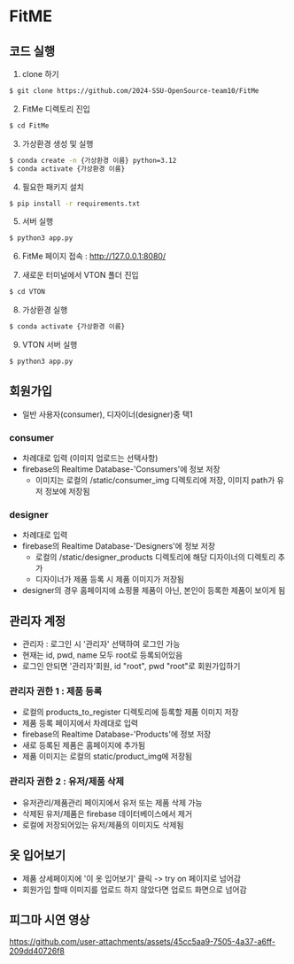 # FitME

## 코드 실행
1. clone 하기 
```bash
$ git clone https://github.com/2024-SSU-OpenSource-team10/FitMe
```

2. FitMe 디렉토리 진입
```bash
$ cd FitMe
```

3. 가상환경 생성 및 실행
```bash
$ conda create -n {가상환경 이름} python=3.12
$ conda activate {가상환경 이름}
```

4. 필요한 패키지 설치
```bash
$ pip install -r requirements.txt
```

5. 서버 실행
```bash
$ python3 app.py
```
6. FitMe 페이지 접속 : http://127.0.0.1:8080/

7. 새로운 터미널에서 VTON 폴더 진입 
```bash
$ cd VTON
```

8. 가상환경 실행
```bash
$ conda activate {가상환경 이름}
```

9. VTON 서버 실행
```bash
$ python3 app.py
```

## 회원가입
- 일반 사용자(consumer), 디자이너(designer)중 택1
### consumer
- 차례대로 입력 (이미지 업로드는 선택사항)
- firebase의 Realtime Database-'Consumers'에 정보 저장
	-  이미지는 로컬의 /static/consumer_img 디렉토리에 저장, 이미지 path가 유저 정보에 저장됨 

### designer
- 차례대로 입력
- firebase의 Realtime Database-'Designers'에 정보 저장
	- 로컬의 /static/designer_products 디렉토리에 해당 디자이너의 디렉토리 추가
	- 디자이너가 제품 등록 시 제품 이미지가 저장됨
- designer의 경우 홈페이지에 쇼핑몰 제품이 아닌, 본인이 등록한 제품이 보이게 됨
 


## 관리자 계정
- 관리자 : 로그인 시 '관리자' 선택하여 로그인 가능
- 현재는 id, pwd, name 모두 root로 등록되어있음 
- 로그인 안되면 '관리자'회원, id "root", pwd "root"로 회원가입하기

### 관리자 권한 1 : 제품 등록
- 로컬의 products_to_register 디렉토리에 등록할 제품 이미지 저장
- 제품 등록 페이지에서 차례대로 입력 
- firebase의 Realtime Database-'Products'에 정보 저장
- 새로 등록된 제품은 홈페이지에 추가됨
- 제품 이미지는 로컬의 static/product_img에 저장됨 

### 관리자 권한 2 : 유저/제품 삭제
- 유저관리/제품관리 페이지에서 유저 또는 제품 삭제 가능
- 삭제된 유저/제품은 firebase 데이터베이스에서 제거
- 로컬에 저장되어있는 유저/제품의 이미지도 삭제됨

## 옷 입어보기
- 제품 상세페이지에 '이 옷 입어보기' 클릭 -> try on 페이지로 넘어감
- 회원가입 할때 이미지를 업로드 하지 않았다면 업로드 화면으로 넘어감

## 피그마 시연 영상
https://github.com/user-attachments/assets/45cc5aa9-7505-4a37-a6ff-209dd40726f8

